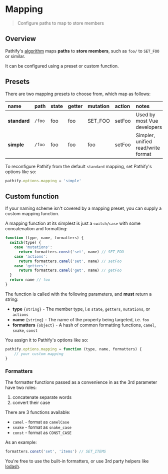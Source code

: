 # Mapping

> Configure paths to map to store members

## Overview

Pathify's [algorithm](/discussion/overview.md#the-pathify-algorithm) maps **paths** to **store members**, such as `foo/` to `SET_FOO` or similar.

It can be configured using a preset or custom function.


## Presets

There are two mapping presets to choose from, which map as follows:

name|path|state|getter|mutation|action|notes
:---|:---|:---|:---|:---|:---|:---
**standard**|`/foo`|foo|foo|SET_FOO|setFoo|Used by most Vue developers
**simple**|`/foo`|foo|foo|foo|setFoo|Simpler, unified read/write format


To reconfigure Pathify from the default `standard` mapping, set Pathify's options like so:

```js
pathify.options.mapping = 'simple'
```

## Custom function

If your naming scheme isn't covered by a mapping preset, you can supply a custom mapping function.

A mapping function at its simplest is just a `switch/case` with some concatenation and formatting:

```js
function (type, name, formatters) {
  switch(type) {
    case 'mutations':
      return formatters.const('set', name) // SET_FOO
    case 'actions':
      return formatters.camel('set', name) // setFoo
    case 'getters':
      return formatters.camel('get', name) // getFoo
  }
  return name // foo
}
```

The function is called with the following parameters, and **must** return a string:

- **type**       `{string}` - The member type, i.e `state`, `getters`, `mutations`, or `actions`
- **name**       `{string}` - The name of the property being targeted, i.e. `foo`
- **formatters** `{object}` - A hash of common formatting functions, `camel`, `snake`, `const`


You assign it to Pathify's options like so:

```js
pathify.options.mapping = function (type, name, formatters) {
    // your custom mapping
}
```

### Formatters

The formatter functions passed as a convenience in as the 3rd parameter have two roles:

1. concatenate separate words
2. convert their case 

There are 3 functions available:

- `camel` - format as `camelCase`
- `snake` - format as `snake_case`
- `const` - format as `CONST_CASE`

As an example:

```js
formatters.const('set', 'items') // SET_ITEMS
```

You're free to use the built-in formatters, or use 3rd party helpers like [lodash](https://lodash.com/docs/4.17.5#camelCase).